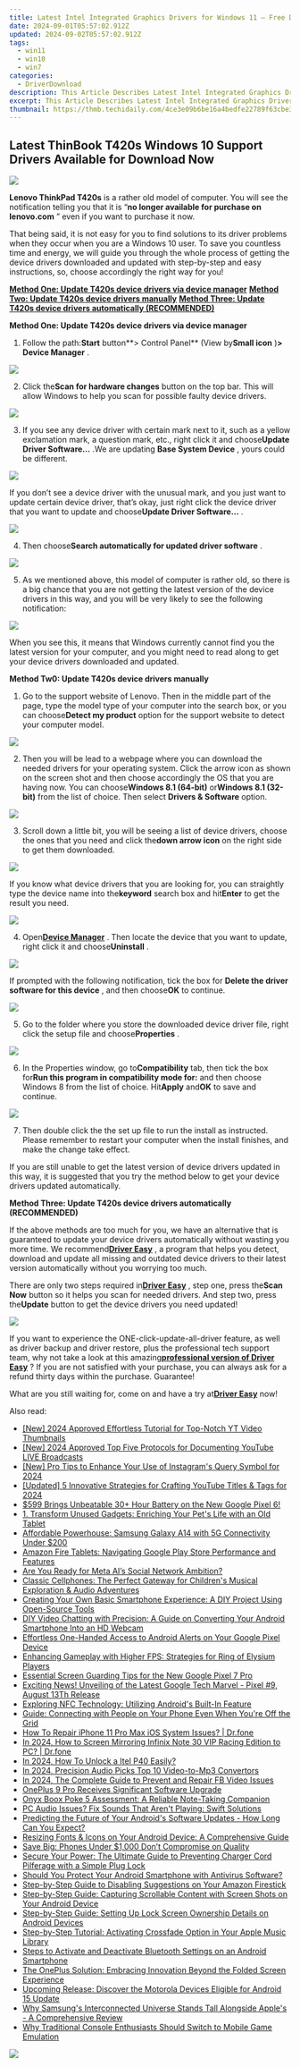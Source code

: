 ```yaml
---
title: Latest Intel Integrated Graphics Drivers for Windows 11 – Free Downloads Available Now
date: 2024-09-01T05:57:02.912Z
updated: 2024-09-02T05:57:02.912Z
tags:
  - win11
  - win10
  - win7
categories:
  - DriverDownload
description: This Article Describes Latest Intel Integrated Graphics Drivers for Windows 11 – Free Downloads Available Now
excerpt: This Article Describes Latest Intel Integrated Graphics Drivers for Windows 11 – Free Downloads Available Now
thumbnail: https://thmb.techidaily.com/4ce3e09b6be16a4bedfe22789f63cbe3ee4e3f00e904ff59e25edd73f99d4f26.jpg
---
```


## Latest ThinBook T420s Windows 10 Support Drivers Available for Download Now

![](https://images.drivereasy.com/wp-content/uploads/2016/12/lenovo-thinkpad-t420s.jpg)

 **Lenovo ThinkPad T420s** is a rather old model of computer. You will see the notification telling you that it is “**no longer available for purchase on lenovo.com** ” even if you want to purchase it now.  
  
 That being said, it is not easy for you to find solutions to its driver problems when they occur when you are a Windows 10 user. To save you countless time and energy, we will guide you through the whole process of getting the device drivers downloaded and updated with step-by-step and easy instructions, so, choose accordingly the right way for you!
  
[**Method One: Update T420s device drivers via device manager**](https://tools.techidaily.com/drivereasy/download/)
[**Method Two: Update T420s device drivers manually**](https://tools.techidaily.com/drivereasy/download/)
[**Method Three: Update T420s device drivers automatically (RECOMMENDED)**](https://www.drivereasy.com/knowledge/thinkpad-t420s-drivers-download-update-for-windows-10/#3)

 **Method One: Update T420s device drivers via device manager**
  
 1) Follow the path:**Start** button**\> Control Panel** (View by**Small icon** )**\> Device Manager** .
  
![](https://images.drivereasy.com/wp-content/uploads/2016/12/start-button-control-panel-view-by-small-icon-device-manager-600x433.jpg)

 2) Click the**Scan for hardware changes** button on the top bar. This will allow Windows to help you scan for possible faulty device drivers.

 ![](https://images.drivereasy.com/wp-content/uploads/2016/11/img_583d25f77a789.jpg)

 3) If you see any device driver with certain mark next to it, such as a yellow exclamation mark, a question mark, etc., right click it and choose**Update Driver Software…** .We are updating **Base System Device** , yours could be different.
  
![](https://images.drivereasy.com/wp-content/uploads/2016/11/img_583d26d86670e.jpg)
  
 If you don’t see a device driver with the unusual mark, and you just want to update certain device driver, that’s okay, just right click the device driver that you want to update and choose**Update Driver Software…** .
  
![](https://images.drivereasy.com/wp-content/uploads/2016/11/img_583e933a476f5.jpg)

 4) Then choose**Search automatically for updated driver software** .
  
![](https://images.drivereasy.com/wp-content/uploads/2016/11/img_583d275459f1b-600x437.jpg)

 5) As we mentioned above, this model of computer is rather old, so there is a big chance that you are not getting the latest version of the device drivers in this way, and you will be very likely to see the following notification:
  
![](https://images.drivereasy.com/wp-content/uploads/2016/11/img_583d2800916a1.png)
  
 When you see this, it means that Windows currently cannot find you the latest version for your computer, and you might need to read along to get your device drivers downloaded and updated.
  
 **Method Tw0: Update T420s device drivers manually**
  
 1) Go to the support website of Lenovo. Then in the middle part of the page, type the model type of your computer into the search box, or you can choose**Detect my product** option for the support website to detect your computer model.
  
![](https://images.drivereasy.com/wp-content/uploads/2016/12/img_58451b8ec244b-600x181.png)
  
 2) Then you will be lead to a webpage where you can download the needed drivers for your operating system. Click the arrow icon as shown on the screen shot and then choose accordingly the OS that you are having now. You can choose**Windows 8.1 (64-bit)** or**Windows 8.1 (32-bit)** from the list of choice. Then select **Drivers & Software** option.
  
![](https://images.drivereasy.com/wp-content/uploads/2016/12/img_58452eb9a31d0.jpg)

 3) Scroll down a little bit, you will be seeing a list of device drivers, choose the ones that you need and click the**down arrow icon** on the right side to get them downloaded.
  
![](https://images.drivereasy.com/wp-content/uploads/2016/12/img_58452f19c617b-1024x227.jpg)

 If you know what device drivers that you are looking for, you can straightly type the device name into the**keyword** search box and hit**Enter** to get the result you need.
  
![](https://images.drivereasy.com/wp-content/uploads/2016/12/img_58452fa664cc3-1024x193.png)

 4) Open[**Device Manager**](https://tools.techidaily.com/drivereasy/download/) . Then locate the device that you want to update, right click it and choose**Uninstall** .
  
![](https://images.drivereasy.com/wp-content/uploads/2016/12/img_58453032d36ec.jpg)

 If prompted with the following notification, tick the box for **Delete the driver software for this device** , and then choose**OK** to continue.
  
![](https://images.drivereasy.com/wp-content/uploads/2016/12/img_584531253c0bf.png)

 5) Go to the folder where you store the downloaded device driver file, right click the setup file and choose**Properties** .
  
![](https://images.drivereasy.com/wp-content/uploads/2016/12/img_584531b30c61b.png)
  
 6) In the Properties window, go to**Compatibility** tab, then tick the box for**Run this program in compatibility mode for:** and then choose Windows 8 from the list of choice. Hit**Apply** and**OK** to save and continue.
  
![](https://images.drivereasy.com/wp-content/uploads/2016/12/img_58453296945bb.jpg)

 7) Then double click the the set up file to run the install as instructed. Please remember to restart your computer when the install finishes, and make the change take effect.
  
 If you are still unable to get the latest version of device drivers updated in this way, it is suggested that you try the method below to get your device drivers updated automatically.
  
 **Method Three: Update T420s device drivers automatically (RECOMMENDED)**
  
 If the above methods are too much for you, we have an alternative that is guaranteed to update your device drivers automatically without wasting you more time. We recommend[**Driver Easy**](https://tools.techidaily.com/drivereasy/download/) , a program that helps you detect, download and update all missing and outdated device drivers to their latest version automatically without you worrying too much.
  
 There are only two steps required in[**Driver Easy**](https://tools.techidaily.com/drivereasy/download/) , step one, press the**Scan Now** button so it helps you scan for needed drivers. And step two, press the**Update** button to get the device drivers you need updated!
  
![](https://images.drivereasy.com/wp-content/uploads/2017/04/img_58e89bb942da7.jpg)

 If you want to experience the ONE-click-update-all-driver feature, as well as driver backup and driver restore, plus the professional tech support team, why not take a look at this amazing[**professional version of Driver Easy**](https://tools.techidaily.com/drivereasy/download/) ? If you are not satisfied with your purchase, you can always ask for a refund thirty days within the purchase. Guarantee!
  
 What are you still waiting for, come on and have a try at[**Driver Easy**](https://tools.techidaily.com/drivereasy/download/) now!

<ins class="adsbygoogle"
     style="display:block"
     data-ad-format="autorelaxed"
     data-ad-client="ca-pub-7571918770474297"
     data-ad-slot="1223367746"></ins>



<ins class="adsbygoogle"
     style="display:block"
     data-ad-client="ca-pub-7571918770474297"
     data-ad-slot="8358498916"
     data-ad-format="auto"
     data-full-width-responsive="true"></ins>

<span class="atpl-alsoreadstyle">Also read:</span>
<div><ul>
<li><a href="https://youtube-sure.techidaily.com/024-approved-effortless-tutorial-for-top-notch-yt-video-thumbnails/"><u>[New] 2024 Approved  Effortless Tutorial for Top-Notch YT Video Thumbnails</u></a></li>
<li><a href="https://screen-recording.techidaily.com/new-2024-approved-top-five-protocols-for-documenting-youtube-live-broadcasts/"><u>[New] 2024 Approved  Top Five Protocols for Documenting YouTube LIVE Broadcasts</u></a></li>
<li><a href="https://instagram-video-files.techidaily.com/new-pro-tips-to-enhance-your-use-of-instagrams-query-symbol-for-2024/"><u>[New] Pro Tips to Enhance Your Use of Instagram's Query Symbol for 2024</u></a></li>
<li><a href="https://facebook-record-videos.techidaily.com/updated-5-innovative-strategies-for-crafting-youtube-titles-and-tags-for-2024/"><u>[Updated] 5 Innovative Strategies for Crafting YouTube Titles & Tags for 2024</u></a></li>
<li><a href="https://hardware-updates.techidaily.com/599-brings-unbeatable-30plus-hour-battery-on-the-new-google-pixel-6/"><u>$599 Brings Unbeatable 30+ Hour Battery on the New Google Pixel 6!</u></a></li>
<li><a href="https://hardware-updates.techidaily.com/1-transform-unused-gadgets-enriching-your-pets-life-with-an-old-tablet/"><u>1. Transform Unused Gadgets: Enriching Your Pet's Life with an Old Tablet</u></a></li>
<li><a href="https://hardware-updates.techidaily.com/affordable-powerhouse-samsung-galaxy-a14-with-5g-connectivity-under-200/"><u>Affordable Powerhouse: Samsung Galaxy A14 with 5G Connectivity Under $200</u></a></li>
<li><a href="https://hardware-updates.techidaily.com/amazon-fire-tablets-navigating-google-play-store-performance-and-features/"><u>Amazon Fire Tablets: Navigating Google Play Store Performance and Features</u></a></li>
<li><a href="https://facebook.techidaily.com/are-you-ready-for-meta-ais-social-network-ambition/"><u>Are You Ready for Meta AI’s Social Network Ambition?</u></a></li>
<li><a href="https://hardware-updates.techidaily.com/classic-cellphones-the-perfect-gateway-for-childrens-musical-exploration-and-audio-adventures/"><u>Classic Cellphones: The Perfect Gateway for Children's Musical Exploration & Audio Adventures</u></a></li>
<li><a href="https://hardware-updates.techidaily.com/creating-your-own-basic-smartphone-experience-a-diy-project-using-open-source-tools/"><u>Creating Your Own Basic Smartphone Experience: A DIY Project Using Open-Source Tools</u></a></li>
<li><a href="https://hardware-updates.techidaily.com/diy-video-chatting-with-precision-a-guide-on-converting-your-android-smartphone-into-an-hd-webcam/"><u>DIY Video Chatting with Precision: A Guide on Converting Your Android Smartphone Into an HD Webcam</u></a></li>
<li><a href="https://hardware-updates.techidaily.com/effortless-one-handed-access-to-android-alerts-on-your-google-pixel-device/"><u>Effortless One-Handed Access to Android Alerts on Your Google Pixel Device</u></a></li>
<li><a href="https://win-blog.techidaily.com/enhancing-gameplay-with-higher-fps-strategies-for-ring-of-elysium-players/"><u>Enhancing Gameplay with Higher FPS: Strategies for Ring of Elysium Players</u></a></li>
<li><a href="https://hardware-updates.techidaily.com/essential-screen-guarding-tips-for-the-new-google-pixel-7-pro/"><u>Essential Screen Guarding Tips for the New Google Pixel 7 Pro</u></a></li>
<li><a href="https://hardware-updates.techidaily.com/exciting-news-unveiling-of-the-latest-google-tech-marvel-pixel-9-august-13th-release/"><u>Exciting News! Unveiling of the Latest Google Tech Marvel - Pixel #9, August 13Th Release</u></a></li>
<li><a href="https://hardware-updates.techidaily.com/exploring-nfc-technology-utilizing-androids-built-in-feature/"><u>Exploring NFC Technology: Utilizing Android's Built-In Feature</u></a></li>
<li><a href="https://hardware-updates.techidaily.com/guide-connecting-with-people-on-your-phone-even-when-youre-off-the-grid/"><u>Guide: Connecting with People on Your Phone Even When You're Off the Grid</u></a></li>
<li><a href="https://blog-min.techidaily.com/how-to-repair-iphone-11-pro-max-ios-system-issues-drfone-by-drfone-ios-system-repair-ios-system-repair/"><u>How To Repair iPhone 11 Pro Max iOS System Issues? | Dr.fone</u></a></li>
<li><a href="https://screen-mirror.techidaily.com/in-2024-how-to-screen-mirroring-infinix-note-30-vip-racing-edition-to-pc-drfone-by-drfone-android/"><u>In 2024, How to Screen Mirroring Infinix Note 30 VIP Racing Edition to PC? | Dr.fone</u></a></li>
<li><a href="https://unlock-android.techidaily.com/in-2024-how-to-unlock-a-itel-p40-easily-by-drfone-android/"><u>In 2024, How To Unlock a Itel P40 Easily?</u></a></li>
<li><a href="https://youtube-data.techidaily.com/24-precision-audio-picks-top-10-video-to-mp3-convertors/"><u>In 2024, Precision Audio Picks  Top 10 Video-to-Mp3 Convertors</u></a></li>
<li><a href="https://facebook-clips.techidaily.com/in-2024-the-complete-guide-to-prevent-and-repair-fb-video-issues/"><u>In 2024, The Complete Guide to Prevent and Repair FB Video Issues</u></a></li>
<li><a href="https://hardware-updates.techidaily.com/oneplus-9-pro-receives-significant-software-upgrade/"><u>OnePlus 9 Pro Receives Significant Software Upgrade</u></a></li>
<li><a href="https://hardware-updates.techidaily.com/onyx-boox-poke-5-assessment-a-reliable-note-taking-companion/"><u>Onyx Boox Poke 5 Assessment: A Reliable Note-Taking Companion</u></a></li>
<li><a href="https://sound-issues.techidaily.com/1723014953752-pc-audio-issues-fix-sounds-that-arent-playing-swift-solutions/"><u>PC Audio Issues? Fix Sounds That Aren't Playing: Swift Solutions</u></a></li>
<li><a href="https://hardware-updates.techidaily.com/predicting-the-future-of-your-androids-software-updates-how-long-can-you-expect/"><u>Predicting the Future of Your Android's Software Updates - How Long Can You Expect?</u></a></li>
<li><a href="https://hardware-updates.techidaily.com/resizing-fonts-and-icons-on-your-android-device-a-comprehensive-guide/"><u>Resizing Fonts & Icons on Your Android Device: A Comprehensive Guide</u></a></li>
<li><a href="https://hardware-updates.techidaily.com/save-big-phones-under-1000-dont-compromise-on-quality/"><u>Save Big: Phones Under $1,000 Don’t Compromise on Quality</u></a></li>
<li><a href="https://hardware-updates.techidaily.com/secure-your-power-the-ultimate-guide-to-preventing-charger-cord-pilferage-with-a-simple-plug-lock/"><u>Secure Your Power: The Ultimate Guide to Preventing Charger Cord Pilferage with a Simple Plug Lock</u></a></li>
<li><a href="https://hardware-updates.techidaily.com/should-you-protect-your-android-smartphone-with-antivirus-software/"><u>Should You Protect Your Android Smartphone with Antivirus Software?</u></a></li>
<li><a href="https://hardware-updates.techidaily.com/step-by-step-guide-to-disabling-suggestions-on-your-amazon-firestick/"><u>Step-by-Step Guide to Disabling Suggestions on Your Amazon Firestick</u></a></li>
<li><a href="https://hardware-updates.techidaily.com/step-by-step-guide-capturing-scrollable-content-with-screen-shots-on-your-android-device/"><u>Step-by-Step Guide: Capturing Scrollable Content with Screen Shots on Your Android Device</u></a></li>
<li><a href="https://hardware-updates.techidaily.com/step-by-step-guide-setting-up-lock-screen-ownership-details-on-android-devices/"><u>Step-by-Step Guide: Setting Up Lock Screen Ownership Details on Android Devices</u></a></li>
<li><a href="https://hardware-updates.techidaily.com/step-by-step-tutorial-activating-crossfade-option-in-your-apple-music-library/"><u>Step-by-Step Tutorial: Activating Crossfade Option in Your Apple Music Library</u></a></li>
<li><a href="https://hardware-updates.techidaily.com/steps-to-activate-and-deactivate-bluetooth-settings-on-an-android-smartphone/"><u>Steps to Activate and Deactivate Bluetooth Settings on an Android Smartphone</u></a></li>
<li><a href="https://hardware-updates.techidaily.com/the-oneplus-solution-embracing-innovation-beyond-the-folded-screen-experience/"><u>The OnePlus Solution: Embracing Innovation Beyond the Folded Screen Experience</u></a></li>
<li><a href="https://hardware-updates.techidaily.com/upcoming-release-discover-the-motorola-devices-eligible-for-android-15-update/"><u>Upcoming Release: Discover the Motorola Devices Eligible for Android 15 Update</u></a></li>
<li><a href="https://hardware-updates.techidaily.com/why-samsungs-interconnected-universe-stands-tall-alongside-apples-a-comprehensive-review/"><u>Why Samsung's Interconnected Universe Stands Tall Alongside Apple's - A Comprehensive Review</u></a></li>
<li><a href="https://hardware-updates.techidaily.com/why-traditional-console-enthusiasts-should-switch-to-mobile-game-emulation/"><u>Why Traditional Console Enthusiasts Should Switch to Mobile Game Emulation</u></a></li>
</ul></div>

<!-- affiliate ads begin -->
<a href="https://store.nero.com/order/checkout.php?PRODS=42296740&QTY=1&AFFILIATE=108875&CART=1"><img src="https://www.nero.com/nero-com-wAssets/img/banners/2023/biu/Nero_BackItUp_Screen_2.webp" border="0"></a>
<!-- affiliate ads end -->